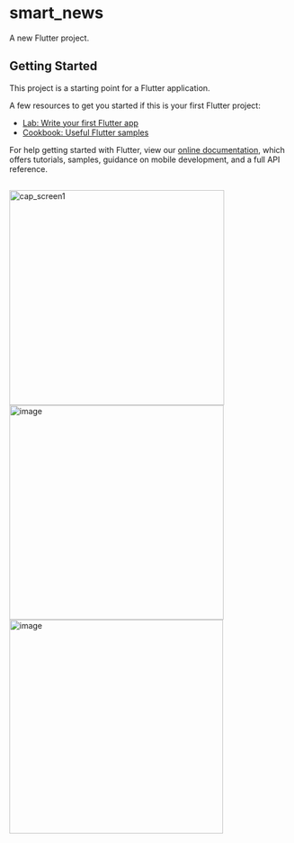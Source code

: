 # smart_news

A new Flutter project.

## Getting Started

This project is a starting point for a Flutter application.

A few resources to get you started if this is your first Flutter project:

- [Lab: Write your first Flutter app](https://flutter.dev/docs/get-started/codelab)
- [Cookbook: Useful Flutter samples](https://flutter.dev/docs/cookbook)

For help getting started with Flutter, view our
[online documentation](https://flutter.dev/docs), which offers tutorials,
samples, guidance on mobile development, and a full API reference.
##
<img width="382" alt="cap_screen1" src="https://user-images.githubusercontent.com/45826964/221749044-985d3d3b-0818-4ff3-abab-712b463b7ebd.png">
<img width="381" alt="image" src="https://user-images.githubusercontent.com/45826964/221749175-8b012fc7-611f-4cd7-9d35-0161e9815ded.png">
<img width="380" alt="image" src="https://user-images.githubusercontent.com/45826964/221749230-da9b7250-3270-4ab8-b6a0-44103f66fa04.png">

